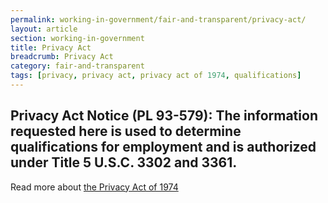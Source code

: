 ```yaml
---
permalink: working-in-government/fair-and-transparent/privacy-act/
layout: article
section: working-in-government
title: Privacy Act
breadcrumb: Privacy Act
category: fair-and-transparent
tags: [privacy, privacy act, privacy act of 1974, qualifications]
---
```


<h2 class="usajobs-help-center__lead">
  Privacy Act Notice (PL 93-579): The information requested here is used to determine qualifications for employment and is authorized under Title 5 U.S.C. 3302 and 3361.
</h2>

Read more about  [the Privacy Act of 1974](https://www.justice.gov/opcl/privacy-act-1974)
